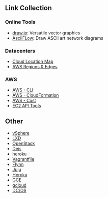 ## Link Collection

### Online Tools

- [draw.io](https://draw.io): Versatile vector graphics
- [AsciiFLow](https://asciiflow.com/): Draw ASCII art network diagrams

### Datacenters

- [Cloud Location Map](https://www.cloudinfrastructuremap.com/#/)
- [AWS Regions & Edges](https://aws.amazon.com/about-aws/global-infrastructure/regions_az/)

### AWS

- [AWS - CLI](https://github.com/toddm92/aws/wiki/AWS-CLI-Cheat-Sheet)
- [AWS - CloudFormation](https://docs.aws.amazon.com/cli/latest/reference/cloudformation/index.html)
- [AWS - Cost](https://blog.copper.io/aws-cost-cheat-sheet-2/)
- [EC2 API Tools](http://ricostacruz.com/cheatsheets/ec2.html)

## Other

- [vSphere](http://jungar.net/vmwarecheatsheet.html)
- [LXD](https://insights.ubuntu.com/2015/03/20/installing-lxd-and-the-command-line-tool/)
- [OpenStack](http://docs.openstack.org/user-guide/cli_cheat_sheet.html)
- [Deis](http://ricostacruz.com/cheatsheets/deis.html)
- [heroku](http://ricostacruz.com/cheatsheets/heroku.html)
- [Vagrantfile](http://ricostacruz.com/cheatsheets/vagrantfile.html)
- [Flynn](http://ricostacruz.com/cheatsheets/flynn.html)
- [Juju](https://github.com/juju/cheatsheet)
- [Heroku](http://ruten.ca/2012/02/15/heroku-cheatsheet-useful-heroku-commands-reference/)
- [GCE](https://github.com/JeffDeCola/my-cheat-sheets/tree/master/google-compute-engine-cheat-sheet)
- [gcloud](https://github.com/JeffDeCola/my-cheat-sheets/tree/master/google-compute-engine-cheat-sheet)
- [DC/OS](https://docs.mesosphere.com/1.11/cli/command-reference/)

